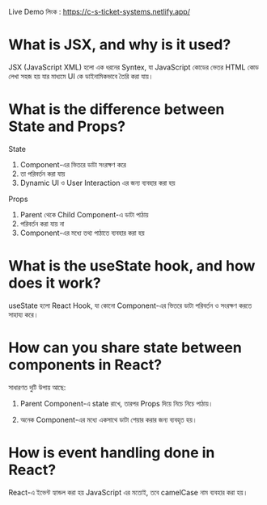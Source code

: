 Live Demo লিংক : https://c-s-ticket-systems.netlify.app/


# What is JSX, and why is it used?
JSX (JavaScript XML) হলো এক ধরনের Syntex, যা JavaScript কোডের ভেতর HTML কোড লেখা সহজ হয় যার মাধ্যমে UI কে ডাইনামিকভাবে তৈরি করা যায়।



# What is the difference between State and Props?
State 
1. Component-এর ভিতরে ডাটা সংরক্ষণ করে
2. তা পরিবর্তন করা যায়
3. Dynamic UI ও User Interaction এর জন্য ব্যবহার করা হয় 

Props
1. Parent থেকে Child Component-এ ডাটা পাঠায়
2. পরিবর্তন করা যায় না
3. Component-এর মধ্যে তথ্য পাঠাতে ব্যবহার করা হয় 

# What is the useState hook, and how does it work?
useState হলো React Hook, যা কোনো Component-এর ভিতরে ডাটা পরিবর্তন ও সংরক্ষণ করতে সাহায্য করে।


# How can you share state between components in React?
সাধারণত দুটি উপায় আছে:
1. Parent Component-এ state রাখে, তারপর Props দিয়ে নিচে নিচে পাঠায়।

2. অনেক Component-এর মধ্যে একসাথে ডাটা শেয়ার করার জন্য ব্যবহৃত হয়।


# How is event handling done in React?
React-এ ইভেন্ট হ্যান্ডল করা হয় JavaScript এর মতোই, তবে camelCase নাম ব্যবহার করা হয়।